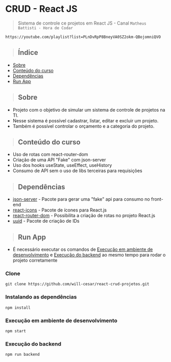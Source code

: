 # CRUD - React JS

> Sistema de controle ce projetos em React JS - Canal `Matheus Battisti - Hora de Codar`

```
https://youtube.com/playlist?list=PLnDvRpP8BneyVA0SZ2okm-QBojomniQVO
```
> ## Índice

- [Sobre](#sobre)
- [Conteúdo do curso](#conteudo-do-curso)
- [Dependências](#dependencias)
- [Run App](#run-app)

> ## <a name="sobre"></a> Sobre

- Projeto com o objetivo de simular um sistema de controle de projetos na TI. 
- Nesse sistema é possível cadastrar, listar, editar e excluir um projeto.
- Também é possível controlar o orçamento e a categoria do projeto.

> ## <a name="conteudo-do-curso"></a> Conteúdo do curso

- Uso de rotas com react-router-dom
- Criação de uma API "Fake" com json-server
- Uso dos hooks useState, useEffect, useHistory
- Consumo de API sem o uso de libs terceiras para requisições

> ## <a name="dependencias"></a> Dependências
- [json-server](https://www.npmjs.com/package/json-server) - Pacote para gerar uma "fake" api para consumo no front-end 
- [react-icons](https://www.npmjs.com/package/react-icons) - Pacote de ícones para React.js
- [react-router-dom](https://www.npmjs.com/package/react-router-dom) - Possibilita a criação de rotas no projeto React.js
- [uuid](https://www.npmjs.com/package/uuid) - Pacote de criação de IDs

> ## <a name="run-app"></a> Run App

- É necessário executar os comandos de [Execução em ambiente de desenvolvimento](#execucao-dev) e [Execução do backend](#execucao-backend) ao mesmo tempo para rodar o projeto corretamente

### Clone

```
git clone https://github.com/will-cesar/react-crud-projetos.git
```

### Instalando as dependências

```
npm install
```

### <a name="execucao-dev"></a> Execução em ambiente de desenvolvimento

```
npm start
```

### <a name="execucao-backend"></a> Execução do backend

```
npm run backend
```